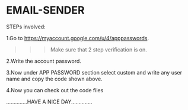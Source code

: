 # EMAIL-SENDER

STEPs involved:

1.Go to https://myaccount.google.com/u/4/apppasswords.

>>>Make sure that 2 step verification is on.

2.Write the account password.

3.Now under APP PASSWORD section select custom and write any user name and copy the code shown above.

4.Now you can check out the code files

..............HAVE A NICE DAY..............

